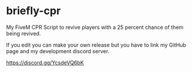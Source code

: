# briefly-cpr

My FiveM CPR Script to revive players with a 25 percent chance of them being revived.

If you edit you can make your own release but you have to link my GitHub page and my development discord server.

https://discord.gg/YcsdeVQ6bK
